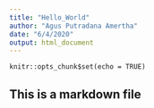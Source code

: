 ```yaml
---
title: "Hello_World"
author: "Agus Putradana Amertha"
date: "6/4/2020"
output: html_document
---
```


```{r setup, include=FALSE}
knitr::opts_chunk$set(echo = TRUE)
```

## This is a markdown file
